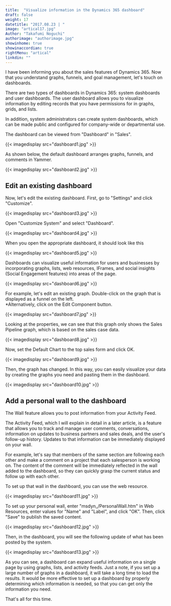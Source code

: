 ```yaml
---
title:  "Visualize information in the Dynamics 365 dashboard"
draft: false
weight: 17
datetitle: "2017.08.23 | "
image: "artical17.jpg"
Author: "Takafumi Noguchi"
authorimage: "authorimage.jpg"
showinhome: true
showinaccordian: true
rightMenu: "artical"
linkdin: ""
---
```

<!-- Intro  -->
I have been informing you about the sales features of Dynamics 365. Now that you understand graphs, funnels, and goal management, let's touch on dashboards. 

There are two types of dashboards in Dynamics 365: system dashboards and user dashboards. The user dashboard allows you to visualize information by editing records that you have permissions for in graphs, grids, and lists.

In addition, system administrators can create system dashboards, which can be made public and configured for company-wide or departmental use.

The dashboard can be viewed from "Dashboard" in "Sales". 
<!-- Image= dashboard1.jpg -->
{{< imagedisplay src="dashboard1.jpg" >}}

As shown below, the default dashboard arranges graphs, funnels, and comments in Yammer. 
<!-- Image= dashboard2.jpg -->
{{< imagedisplay src="dashboard2.jpg" >}}


## Edit an existing dashboard 
Now, let's edit the existing dashboard. First, go to "Settings" and click "Customize". 
<!-- Image= dashboard3.jpg -->
{{< imagedisplay src="dashboard3.jpg" >}}

Open "Customize System" and select "Dashboard".
<!-- Image= dashboard4.jpg -->
{{< imagedisplay src="dashboard4.jpg" >}}

When you open the appropriate dashboard, it should look like this 
<!-- Image= dashboard5.jpg -->
{{< imagedisplay src="dashboard5.jpg" >}}

Dashboards can visualize useful information for users and businesses by incorporating graphs, lists, web resources, IFrames, and social insights (Social Engagement features) into areas of the page. 
<!-- Image= dashboard6.jpg -->
{{< imagedisplay src="dashboard6.jpg" >}}

For example, let's edit an existing graph. Double-click on the graph that is displayed as a funnel on the left.       
*Alternatively, click on the Edit Component button. 
<!-- Image= dashboard7.jpg -->
{{< imagedisplay src="dashboard7.jpg" >}}

Looking at the properties, we can see that this graph only shows the Sales Pipeline graph, which is based on the sales case data. 
<!-- Image= dashboard8.jpg -->
{{< imagedisplay src="dashboard8.jpg" >}}

Now, set the Default Chart to the top sales form and click OK. 
<!-- Image= dashboard9.jpg -->
{{< imagedisplay src="dashboard9.jpg" >}}

Then, the graph has changed. In this way, you can easily visualize your data by creating the graphs you need and pasting them in the dashboard. 
<!-- Image= dashboard10.jpg -->
{{< imagedisplay src="dashboard10.jpg" >}}

## Add a personal wall to the dashboard 
The Wall feature allows you to post information from your Activity Feed.

The Activity Feed, which I will explain in detail in a later article, is a feature that allows you to track and manage user comments, conversations, information on updates to business partners and sales deals, and the user's follow-up history. Updates to that information can be immediately displayed on your wall. 

For example, let's say that members of the same section are following each other and make a comment on a project that each salesperson is working on. The content of the comment will be immediately reflected in the wall added to the dashboard, so they can quickly grasp the current status and follow up with each other. 

To set up that wall in the dashboard, you can use the web resource. 
<!-- Image= dashboard11.jpg -->
{{< imagedisplay src="dashboard11.jpg" >}}

To set up your personal wall, enter "msdyn_/PersonalWall.htm" in Web Resources, enter values for "Name" and "Label", and click "OK". Then, click "Save" to publish the saved content. 
<!-- Image= dashboard12.jpg -->
{{< imagedisplay src="dashboard12.jpg" >}}

Then, in the dashboard, you will see the following update of what has been posted by the system. 
<!-- Image= dashboard13.jpg -->
{{< imagedisplay src="dashboard13.jpg" >}}

As you can see, a dashboard can expand useful information on a single page by using graphs, lists, and activity feeds. Just a note, if you set up a large number of graphs in a dashboard, it will take a long time to load the results. It would be more effective to set up a dashboard by properly determining which information is needed, so that you can get only the information you need. 

That's all for this time. 